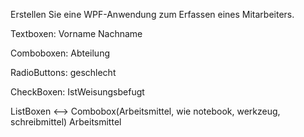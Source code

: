 Erstellen Sie eine WPF-Anwendung zum Erfassen eines Mitarbeiters.

Textboxen:
Vorname
Nachname

Comboboxen:
Abteilung

RadioButtons:
geschlecht

CheckBoxen:
IstWeisungsbefugt

ListBoxen <--> Combobox(Arbeitsmittel, wie notebook, werkzeug, schreibmittel)
Arbeitsmittel